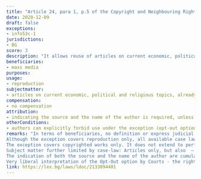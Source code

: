 ```yaml
---
title: "Article 24, para 1, p.5 of the Copyright and Neighbouring Rights Law (Член 24, ал.1, т.5 от Закона за авторското право и сродните му права)"
date: 2020-12-09 
draft: false
exceptions:
- info53c-1
jurisdictions:
- BG
score: 3
description: "It allows reuse of articles on current economic, political and religious topics solely by way of reproduction and by mass media only. The exception does not extend to the rights of performers, phonograms producers, film producers and broadcasting organisations. The author’s opt-out option is very broadly interpreted by courts." 
beneficiaries:
- mass media
purposes: 
usage:
- reproduction
subjectmatter:
- articles on current economic, political and religious topics, already made available to the public
compensation:
- no compensation
attribution: 
- indicating the source and the name of the author is required, unless impossible
otherConditions: 
- authors can explicitly forbid use under the exception (opt-out option)
remarks: "In terms of beneficiaries, no definition or express judicial interpretation of ‘mass media’ is available, but Courts generally include all websites in. 
Although the exception covers reproduction only, all available case law concerns making available by websites and online news providers and no distinction is made by courts between the two types of use. 
The exception covers copyrighted works only. It does not extend to performers (Article 84), phonograms producers (Art. 90), film producers (Art. 90v), and broadcasting organisations (Art. 93). The respective referencing provisions do not reference this particular exception. Possible rationale: While no legal definition of “articles” exists, the constant interpretation suggests that the exception covers literary works exclusively.
Subject matter further limited by case-law: Articles only, but also  – 'articles' must be journalistic and 'creative elements should not prevail' - some articles on current events found 'too' creative to fall under the exception by Courts. 
The indication of both the source and the name of the author are cumulative conditions for the application of the exception.
Very liberal interpretation of the Opt-Out option by Courts - the rightsholder can express their disagreement to free use of their article post factum, by the act of filing a claim for copyright infringement. Opt-out by the publisher is sufficient. No deliberation as to how the publisher exercises the author’s Opt-Out option is available."
link: https://lex.bg/laws/ldoc/2133094401
---
```

